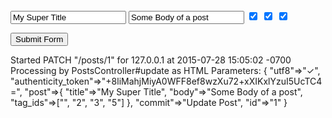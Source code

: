 <form action="/posts/1" method="post">

  <input type="text" name="post[title]" value="My Super Title">

  <input type="text" name="post[body]" value="Some Body of a post">

  <input type="hidden" name="post[tag_ids][]" value="">
  <input type="checkbox" name="post[tag_ids][]" value="2" checked="true">
  <input type="checkbox" name="post[tag_ids][]" value="3" checked="true">
  <input type="checkbox" name="post[tag_ids][]" value="5" checked="true">

  <input type="hidden" name="commit" value="Update Post">
  <input type="hidden" name="id" value="1">
  <input name="authenticity_token" type="hidden" value="+8liMahjMiyA0WFF8ef8wzXu72+xXIKxlYzuI5UcTC4=">
  <input name="_method" type="hidden" value="patch" />

  <button type="submit">Submit Form</button>
</form>






Started PATCH "/posts/1" for 127.0.0.1 at 2015-07-28 15:05:02 -0700
Processing by PostsController#update as HTML
Parameters: {
    "utf8"=>"✓",
    "authenticity_token"=>"+8liMahjMiyA0WFF8ef8wzXu72+xXIKxlYzuI5UcTC4=",
    "post"=>{
        "title"=>"My Super Title",
        "body"=>"Some Body of a post",
        "tag_ids"=>["", "2", "3", "5"] },
    "commit"=>"Update Post",
    "id"=>"1"
}

